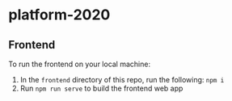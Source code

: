 # platform-2020

## Frontend
To run the frontend on your local machine:
1. In the `frontend` directory of this repo, run the following: `npm i`
2. Run `npm run serve` to build the frontend web app 
